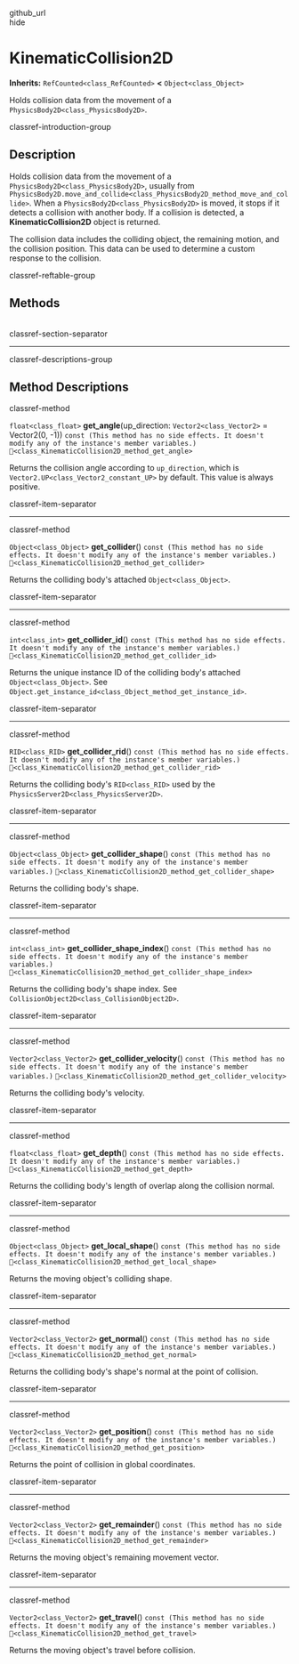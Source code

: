 github\_url  
hide

# KinematicCollision2D

**Inherits:** `RefCounted<class_RefCounted>` **&lt;**
`Object<class_Object>`

Holds collision data from the movement of a
`PhysicsBody2D<class_PhysicsBody2D>`.

classref-introduction-group

## Description

Holds collision data from the movement of a
`PhysicsBody2D<class_PhysicsBody2D>`, usually from
`PhysicsBody2D.move_and_collide<class_PhysicsBody2D_method_move_and_collide>`.
When a `PhysicsBody2D<class_PhysicsBody2D>` is moved, it stops if it
detects a collision with another body. If a collision is detected, a
**KinematicCollision2D** object is returned.

The collision data includes the colliding object, the remaining motion,
and the collision position. This data can be used to determine a custom
response to the collision.

classref-reftable-group

## Methods

<table>
<tbody>
<tr>
</tr>
<tr>
</tr>
<tr>
</tr>
<tr>
</tr>
<tr>
</tr>
<tr>
</tr>
<tr>
</tr>
<tr>
</tr>
<tr>
</tr>
<tr>
</tr>
<tr>
</tr>
<tr>
</tr>
<tr>
</tr>
</tbody>
</table>

classref-section-separator

------------------------------------------------------------------------

classref-descriptions-group

## Method Descriptions

classref-method

`float<class_float>` **get\_angle**(up\_direction:
`Vector2<class_Vector2>` = Vector2(0, -1))
`const (This method has no side effects. It doesn't modify any of the instance's member variables.)`
`🔗<class_KinematicCollision2D_method_get_angle>`

Returns the collision angle according to `up_direction`, which is
`Vector2.UP<class_Vector2_constant_UP>` by default. This value is always
positive.

classref-item-separator

------------------------------------------------------------------------

classref-method

`Object<class_Object>` **get\_collider**()
`const (This method has no side effects. It doesn't modify any of the instance's member variables.)`
`🔗<class_KinematicCollision2D_method_get_collider>`

Returns the colliding body's attached `Object<class_Object>`.

classref-item-separator

------------------------------------------------------------------------

classref-method

`int<class_int>` **get\_collider\_id**()
`const (This method has no side effects. It doesn't modify any of the instance's member variables.)`
`🔗<class_KinematicCollision2D_method_get_collider_id>`

Returns the unique instance ID of the colliding body's attached
`Object<class_Object>`. See
`Object.get_instance_id<class_Object_method_get_instance_id>`.

classref-item-separator

------------------------------------------------------------------------

classref-method

`RID<class_RID>` **get\_collider\_rid**()
`const (This method has no side effects. It doesn't modify any of the instance's member variables.)`
`🔗<class_KinematicCollision2D_method_get_collider_rid>`

Returns the colliding body's `RID<class_RID>` used by the
`PhysicsServer2D<class_PhysicsServer2D>`.

classref-item-separator

------------------------------------------------------------------------

classref-method

`Object<class_Object>` **get\_collider\_shape**()
`const (This method has no side effects. It doesn't modify any of the instance's member variables.)`
`🔗<class_KinematicCollision2D_method_get_collider_shape>`

Returns the colliding body's shape.

classref-item-separator

------------------------------------------------------------------------

classref-method

`int<class_int>` **get\_collider\_shape\_index**()
`const (This method has no side effects. It doesn't modify any of the instance's member variables.)`
`🔗<class_KinematicCollision2D_method_get_collider_shape_index>`

Returns the colliding body's shape index. See
`CollisionObject2D<class_CollisionObject2D>`.

classref-item-separator

------------------------------------------------------------------------

classref-method

`Vector2<class_Vector2>` **get\_collider\_velocity**()
`const (This method has no side effects. It doesn't modify any of the instance's member variables.)`
`🔗<class_KinematicCollision2D_method_get_collider_velocity>`

Returns the colliding body's velocity.

classref-item-separator

------------------------------------------------------------------------

classref-method

`float<class_float>` **get\_depth**()
`const (This method has no side effects. It doesn't modify any of the instance's member variables.)`
`🔗<class_KinematicCollision2D_method_get_depth>`

Returns the colliding body's length of overlap along the collision
normal.

classref-item-separator

------------------------------------------------------------------------

classref-method

`Object<class_Object>` **get\_local\_shape**()
`const (This method has no side effects. It doesn't modify any of the instance's member variables.)`
`🔗<class_KinematicCollision2D_method_get_local_shape>`

Returns the moving object's colliding shape.

classref-item-separator

------------------------------------------------------------------------

classref-method

`Vector2<class_Vector2>` **get\_normal**()
`const (This method has no side effects. It doesn't modify any of the instance's member variables.)`
`🔗<class_KinematicCollision2D_method_get_normal>`

Returns the colliding body's shape's normal at the point of collision.

classref-item-separator

------------------------------------------------------------------------

classref-method

`Vector2<class_Vector2>` **get\_position**()
`const (This method has no side effects. It doesn't modify any of the instance's member variables.)`
`🔗<class_KinematicCollision2D_method_get_position>`

Returns the point of collision in global coordinates.

classref-item-separator

------------------------------------------------------------------------

classref-method

`Vector2<class_Vector2>` **get\_remainder**()
`const (This method has no side effects. It doesn't modify any of the instance's member variables.)`
`🔗<class_KinematicCollision2D_method_get_remainder>`

Returns the moving object's remaining movement vector.

classref-item-separator

------------------------------------------------------------------------

classref-method

`Vector2<class_Vector2>` **get\_travel**()
`const (This method has no side effects. It doesn't modify any of the instance's member variables.)`
`🔗<class_KinematicCollision2D_method_get_travel>`

Returns the moving object's travel before collision.
